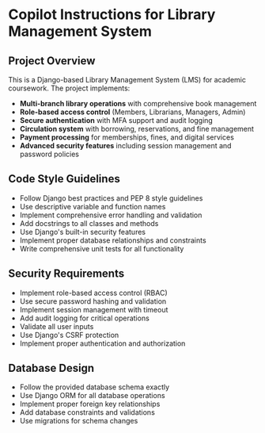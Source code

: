 # Copilot Instructions for Library Management System

<!-- Use this file to provide workspace-specific custom instructions to Copilot. For more details, visit https://code.visualstudio.com/docs/copilot/copilot-customization#_use-a-githubcopilotinstructionsmd-file -->

## Project Overview
This is a Django-based Library Management System (LMS) for academic coursework. The project implements:

- **Multi-branch library operations** with comprehensive book management
- **Role-based access control** (Members, Librarians, Managers, Admin)
- **Secure authentication** with MFA support and audit logging
- **Circulation system** with borrowing, reservations, and fine management
- **Payment processing** for memberships, fines, and digital services
- **Advanced security features** including session management and password policies

## Code Style Guidelines
- Follow Django best practices and PEP 8 style guidelines
- Use descriptive variable and function names
- Implement comprehensive error handling and validation
- Add docstrings to all classes and methods
- Use Django's built-in security features
- Implement proper database relationships and constraints
- Write comprehensive unit tests for all functionality

## Security Requirements
- Implement role-based access control (RBAC)
- Use secure password hashing and validation
- Implement session management with timeout
- Add audit logging for critical operations
- Validate all user inputs
- Use Django's CSRF protection
- Implement proper authentication and authorization

## Database Design
- Follow the provided database schema exactly
- Use Django ORM for all database operations
- Implement proper foreign key relationships
- Add database constraints and validations
- Use migrations for schema changes
